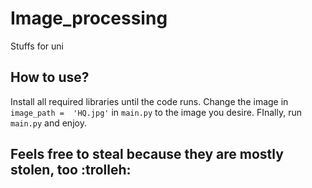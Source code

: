 # Image_processing

Stuffs for uni

## How to use?

Install all required libraries until the code runs.
Change the image in `image_path =  'HQ.jpg'` in `main.py` to the image you desire.
FInally, run `main.py` and enjoy.

## Feels free to steal because they are mostly stolen, too :trolleh:
